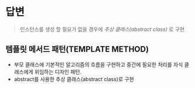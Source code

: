 # 답변

> 인스턴스를 생성 할 필요가 없을 경우에 *추상 클래스(abstract class)* 로 구현
## 템플릿 메서드 패턴(TEMPLATE METHOD)
- 부모 클래스에 기본적인 알고리즘의 흐름을 구현하고 중간에 필요한 처리를 자식 클래스에게 위임하는 디자인 패턴.
- abstract를 사용한 추상 클래스(abstract class)로 구현
